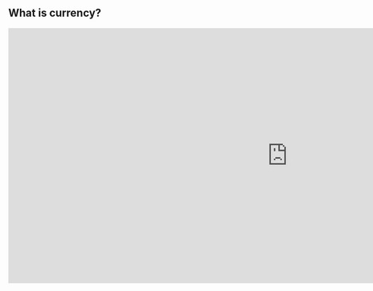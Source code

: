## What is currency?

<iframe width="1120" height="512" src="https://www.youtube.com/embed/YHjYt6Jm5j8" frameborder="0" allow="autoplay; encrypted-media" allowfullscreen></iframe>

